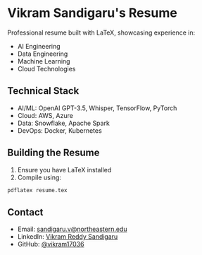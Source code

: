 # Vikram Sandigaru's Resume

Professional resume built with LaTeX, showcasing experience in:

- AI Engineering
- Data Engineering
- Machine Learning
- Cloud Technologies

## Technical Stack

- AI/ML: OpenAI GPT-3.5, Whisper, TensorFlow, PyTorch
- Cloud: AWS, Azure
- Data: Snowflake, Apache Spark
- DevOps: Docker, Kubernetes

## Building the Resume

1. Ensure you have LaTeX installed
2. Compile using:

```bash
pdflatex resume.tex
```

## Contact

- Email: sandigaru.v@northeastern.edu
- LinkedIn: [Vikram Reddy Sandigaru](https://www.linkedin.com/in/vikram-reddy-sandigaru/)
- GitHub: [@vikram17036](https://github.com/vikram17036)
